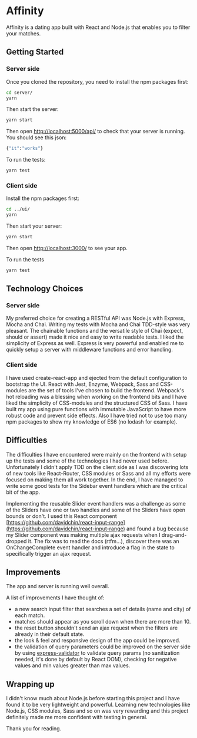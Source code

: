 # Affinity
Affinity is a dating app built with React and Node.js that enables you to filter your matches.

## Getting Started

### Server side

Once you cloned the repository, you need to install the npm packages first:
```sh
cd server/
yarn
```

Then start the server:
```sh
yarn start
```

Then open [http://localhost:5000/api/](http://localhost:5000/api/) to check that your server is running. You should see this json:
```sh
{"it":"works"}
```

To run the tests:
```sh
yarn test
```

### Client side

Install the npm packages first:
```sh
cd ../ui/
yarn
```

Then start your server:
```sh
yarn start
```

Then open [http://localhost:3000/](http://localhost:3000/) to see your app.

To run the tests
```sh
yarn test
```

## Technology Choices

### Server side

My preferred choice for creating a RESTful API was Node.js with Express, Mocha and Chai. Writing my tests with Mocha and Chai TDD-style was very pleasant. The chainable functions and the versatile style of Chai (expect, should or assert) made it nice and easy to write readable tests. I liked the simplicity of Express as well. Express is very powerful and enabled me to quickly setup a server with middleware functions and error handling. 

### Client side

I have used create-react-app and ejected from the default configuration to bootstrap the UI. React with Jest, Enzyme, Webpack, Sass and CSS-modules are the set of tools I've chosen to build the frontend. Webpack's hot reloading was a blessing when working on the frontend bits and I have liked the simplicity of CSS-modules and the structured CSS of Sass. I have built my app using pure functions with immutable JavaScript to have more robust code and prevent side effects. Also I have tried not to use too many npm packages to show my knowledge of ES6 (no lodash for example).

## Difficulties

The difficulties I have encountered were mainly on the frontend with setup up the tests and some of the technologies I had never used before. Unfortunately I didn't apply TDD on the client side as I was discovering lots of new tools like React-Router, CSS modules or Sass and all my efforts were focused on making them all work together. In the end, I have managed to write some good tests for the Sidebar event handlers which are the critical bit of the app.

Implementing the reusable Slider event handlers was a challenge as some of the Sliders have one or two handles and some of the Sliders have open bounds or don't. I used this React component [https://github.com/davidchin/react-input-range](https://github.com/davidchin/react-input-range) and found a bug because my Slider component was making multiple ajax requests when I drag-and-dropped it. The fix was to read the docs (rtfm...), discover there was an OnChangeComplete event handler and introduce a flag in the state to specifically trigger an ajax request.

## Improvements

The app and server is running well overall.

A list of improvements I have thought of:
- a new search input filter that searches a set of details (name and city) of each match.
- matches should appear as you scroll down when there are more than 10.
- the reset button shouldn't send an ajax request when the filters are already in their default state.
- the look & feel and responsive design of the app could be improved.
- the validation of query parameters could be improved on the server side by using [express-validator](https://github.com/ctavan/express-validator) to validate query params (no sanitization needed, it's done by default by React DOM), checking for negative values and min values greater than max values.

## Wrapping up

I didn't know much about Node.js before starting this project and I have found it to be very lightweight and powerful. Learning new technologies like Node.js, CSS modules, Sass and so on was very rewarding and this project definitely made me more confident with testing in general.

Thank you for reading.